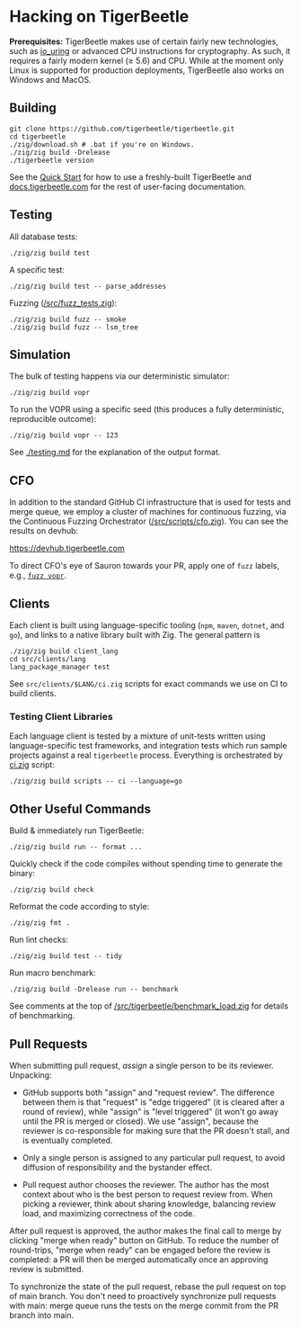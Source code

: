 # Hacking on TigerBeetle

**Prerequisites:** TigerBeetle makes use of certain fairly new technologies, such as
[io_uring](https://kernel.dk/io_uring.pdf) or advanced CPU instructions for cryptography. As such,
it requires a fairly modern kernel (≥ 5.6) and CPU. While at the moment only Linux is supported for
production deployments, TigerBeetle also works on Windows and MacOS.

## Building

```console
git clone https://github.com/tigerbeetle/tigerbeetle.git
cd tigerbeetle
./zig/download.sh # .bat if you're on Windows.
./zig/zig build -Drelease
./tigerbeetle version
```

See the [Quick Start](/docs/start.md) for how to use a freshly-built TigerBeetle and
[docs.tigerbeetle.com](https://docs.tigerbeetle.com) for the rest of user-facing documentation.

## Testing

All database tests:

```console
./zig/zig build test
```

A specific test:

```console
./zig/zig build test -- parse_addresses
```

Fuzzing ([/src/fuzz_tests.zig](/src/fuzz_tests.zig)):

```console
./zig/zig build fuzz -- smoke
./zig/zig build fuzz -- lsm_tree
```

## Simulation

The bulk of testing happens via our deterministic simulator:

```console
./zig/zig build vopr
```

To run the VOPR using a specific seed (this produces a fully deterministic, reproducible outcome):

```console
./zig/zig build vopr -- 123
```

See [./testing.md](./testing.md) for the explanation of the output format.

## CFO

In addition to the standard GitHub CI infrastructure that is used for tests and merge queue, we
employ a cluster of machines for continuous fuzzing, via the Continuous Fuzzing Orchestrator
([/src/scripts/cfo.zig](/src/scripts/cfo.zig)). You can see the results on devhub:

<https://devhub.tigerbeetle.com>

To direct CFO's eye of Sauron towards your PR, apply one of `fuzz` labels, e.g.,
[`fuzz vopr`](https://github.com/tigerbeetle/tigerbeetle/labels/fuzz%20vopr).

## Clients

Each client is built using language-specific tooling (`npm`, `maven`, `dotnet`, and `go`), and links
to a native library built with Zig. The general pattern is

```console
./zig/zig build client_lang
cd src/clients/lang
lang_package_manager test
```

See `src/clients/$LANG/ci.zig` scripts for exact commands we use on CI to build clients.

### Testing Client Libraries

Each language client is tested by a mixture of unit-tests written using language-specific test
frameworks, and integration tests which run sample projects against a real `tigerbeetle` process.
Everything is orchestrated by [ci.zig](/src/scripts/ci.zig) script:

```console
./zig/zig build scripts -- ci --language=go
```

## Other Useful Commands

Build & immediately run TigerBeetle:

```console
./zig/zig build run -- format ...
```

Quickly check if the code compiles without spending time to generate the binary:

```console
./zig/zig build check
```

Reformat the code according to style:

```
./zig/zig fmt .
```

Run lint checks:

```
./zig/zig build test -- tidy
```

Run macro benchmark:

```
./zig/zig build -Drelease run -- benchmark
```

See comments at the top of
[/src/tigerbeetle/benchmark_load.zig](/src/tigerbeetle/benchmark_load.zig)
for details of benchmarking.

## Pull Requests

When submitting pull request, _assign_ a single person to be its reviewer. Unpacking:

* GitHub supports both "assign" and "request review". The difference between them is that "request"
  is "edge triggered" (it is cleared after a round of review), while "assign" is "level triggered"
  (it won't go away until the PR is merged or closed). We use "assign", because the reviewer is
  co-responsible for making sure that the PR doesn't stall, and is eventually completed.

* Only a single person is assigned to any particular pull request, to avoid diffusion of
  responsibility and the bystander effect.

* Pull request author chooses the reviewer. The author has the most context about who is the best
  person to request review from. When picking a reviewer, think about sharing knowledge, balancing
  review load, and maximizing correctness of the code.

After pull request is approved, the author makes the final call to merge by clicking "merge when
ready" button on GitHub. To reduce the number of round-trips, "merge when ready" can be engaged
before the review is completed: a PR will then be merged automatically once an approving review is
submitted.

To synchronize the state of the pull request, rebase the pull request on top of main branch. You
don't need to proactively synchronize pull requests with main: merge queue runs the tests on the
merge commit from the PR branch into main.
